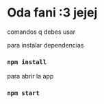 # Oda fani :3 jejej #

comandos q debes usar

para instalar dependencias
### `npm install`

para abrir la app
### `npm start`
